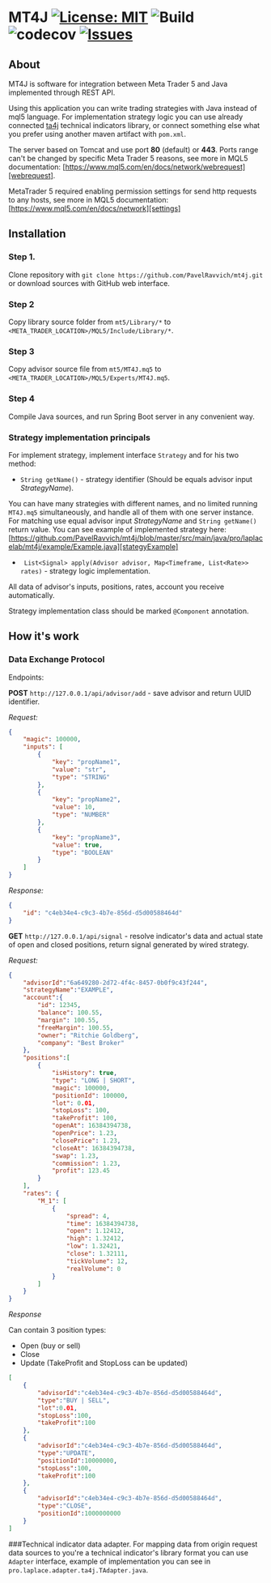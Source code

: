 # MT4J [![License: MIT](https://img.shields.io/badge/License-MIT%202.0-0298c3.svg)](https://opensource.org/licenses/MIT) ![Build](https://github.com/triodjangopiter/bridge/workflows/Build/badge.svg) ![codecov](https://codecov.io/gh/triodjangopiter/bridge/branch/master/graph/badge.svg?token=Y3IRTX7LPW)  [![Issues](https://img.shields.io/github/issues/triodjangopiter/mt4j)](https://opensource.org/licenses/MIT)

## About

MT4J is software for integration between Meta Trader 5 and Java implemented through REST API.

Using this application you can write trading strategies with Java instead of mql5 language. For implementation strategy logic you can 
use already connected [ta4j] technical indicators library, or connect something else what you prefer using another maven artifact with `pom.xml`.

The server based on Tomcat and use port **80** (default) or **443**. Ports range can't be changed by specific Meta Trader 5 reasons, see more in MQL5 documentation: [https://www.mql5.com/en/docs/network/webrequest][webrequest].

MetaTrader 5 required enabling permission settings for send http requests to any hosts, see more in MQL5 documentation: [https://www.mql5.com/en/docs/network][settings]

## Installation
### Step 1. 
Clone repository with `git clone https://github.com/PavelRavvich/mt4j.git` or download sources with GitHub web interface.
### Step 2
Copy library source folder from `mt5/Library/*` to `<META_TRADER_LOCATION>/MQL5/Include/Library/*`.

### Step 3
Copy advisor source file from `mt5/MT4J.mq5` to `<META_TRADER_LOCATION>/MQL5/Experts/MT4J.mq5`. 

### Step 4
Compile Java sources, and run Spring Boot server in any convenient way.

### Strategy implementation principals

For implement strategy, implement interface `Strategy` and for his two method:
* `String getName()` - strategy identifier (Should be equals advisor input *StrategyName*). 

You can have many strategies with different names, and no limited running `MT4J.mq5` simultaneously, and handle all of them with one server instance. For matching use equal advisor input *StrategyName* and `String getName()` return value.
You can see example of implemented strategy here: [https://github.com/PavelRavvich/mt4j/blob/master/src/main/java/pro/laplacelab/mt4j/example/Example.java][stategyExample]

* ` List<Signal> apply(Advisor advisor, Map<Timeframe, List<Rate>> rates)` - strategy logic implementation. 

All data of advisor's inputs, positions, rates, account you receive automatically. 

Strategy implementation class should be marked `@Component` annotation.

## How it's work
### Data Exchange Protocol

Endpoints:

**POST** `http://127.0.0.1/api/advisor/add` - save advisor and return UUID identifier.

_Request:_
```json
{
    "magic": 100000,
    "inputs": [
        {
            "key": "propName1",
            "value": "str",
            "type": "STRING"
        },
        {
            "key": "propName2",
            "value": 10,
            "type": "NUMBER"
        },
        {
            "key": "propName3",
            "value": true,
            "type": "BOOLEAN"
        }
    ]
}
```

_Response:_
```json
{
    "id": "c4eb34e4-c9c3-4b7e-856d-d5d00588464d"
}
```


**GET** `http://127.0.0.1/api/signal` - resolve indicator's data and actual state of open and closed positions, return signal generated by wired strategy.

_Request:_
```json
{
    "advisorId":"6a649280-2d72-4f4c-8457-0b0f9c43f244",
    "strategyName":"EXAMPLE",
    "account":{
        "id": 12345,
        "balance": 100.55,
        "margin": 100.55,
        "freeMargin": 100.55,
        "owner": "Ritchie Goldberg",
        "company": "Best Broker"
    },
    "positions":[
        {
            "isHistory": true,
            "type": "LONG | SHORT",
            "magic": 100000,
            "positionId": 100000,
            "lot": 0.01,
            "stopLoss": 100,
            "takeProfit": 100,
            "openAt": 16384394738,
            "openPrice": 1.23,
            "closePrice": 1.23,
            "closeAt": 16384394738,
            "swap": 1.23,
            "commission": 1.23,
            "profit": 123.45
        }
    ],
    "rates": {
        "M_1": [
            {
                "spread": 4,
                "time": 16384394738,
                "open": 1.12412,
                "high": 1.32412,
                "low": 1.32421,
                "close": 1.32111,
                "tickVolume": 12,
                "realVolume": 0
            }
        ]
    }
}
```


_Response_ 

Can contain 3 position types:
  * Open (buy or sell)
  * Close
  * Update (TakeProfit and StopLoss can be updated)
    
```json
[
    {
        "advisorId":"c4eb34e4-c9c3-4b7e-856d-d5d00588464d",
        "type":"BUY | SELL",
        "lot":0.01,
        "stopLoss":100,
        "takeProfit":100
    },
    {
        "advisorId":"c4eb34e4-c9c3-4b7e-856d-d5d00588464d",
        "type":"UPDATE",
        "positionId":10000000,
        "stopLoss":100,
        "takeProfit":100
    },
    {
        "advisorId":"c4eb34e4-c9c3-4b7e-856d-d5d00588464d",
        "type":"CLOSE",
        "positionId":1000000000
    }
]
```

###Technical indicator data adapter.
For mapping data from origin request data sources to you're a technical indicator's library format you can use `Adapter` interface,
example of implementation you can see in `pro.laplace.adapter.ta4j.TAdapter.java`.


[webrequest]: https://www.mql5.com/en/docs/network/webrequest
[settings]:https://www.mql5.com/en/docs/network
[ta4j]:https://github.com/ta4j
[stategyExample]: https://github.com/triodjangopiter/mt4j/blob/master/src/main/java/pro/laplacelab/mt4j/example/Example.java